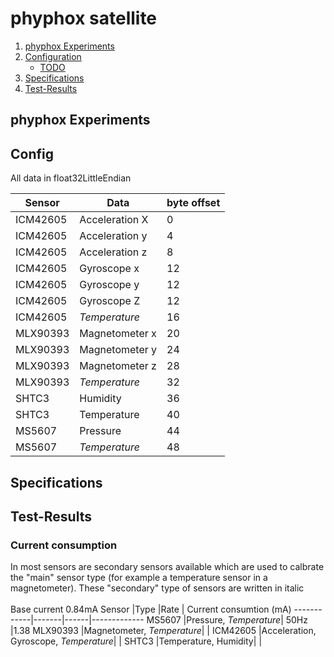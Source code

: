 # phyphox satellite

1. [phyphox Experiments](#qr)
2. [Configuration](#config)
   * [TODO](#TODO)
3. [Specifications](#Specification)
4. [Test-Results](#Test-Results)

## phyphox Experiments <a name="qr"></a>

## Config <a name="config"></a>
All data in float32LittleEndian

Sensor | Data  | byte offset 
-------|-------|--------
ICM42605|Acceleration X  |0
ICM42605 | Acceleration y  |4
ICM42605| Acceleration z  |8
ICM42605| Gyroscope x     |12
ICM42605| Gyroscope y     |12
ICM42605| Gyroscope Z     |12
ICM42605| *Temperature*    |16
MLX90393| Magnetometer x    |20
MLX90393| Magnetometer y    |24
MLX90393| Magnetometer z    |28
MLX90393| *Temperature*    |32
SHTC3| Humidity    |36
SHTC3| Temperature    |40
MS5607| Pressure    |44
MS5607| *Temperature*    |48


## Specifications <a name="Specification"></a>

## Test-Results <a name="Test-Results"></a>
### Current consumption

In most sensors are secondary sensors available which are used to calbrate the "main" sensor type (for example a temperature sensor in a magnetometer). These "secondary" type of sensors are written in italic <br>
<br>
Base current 0.84mA
Sensor      |Type   |Rate  | Current consumtion (mA)
------------|-------|------|-------------
MS5607  |Pressure, *Temperature*|  50Hz  |1.38
MLX90393 |Magnetometer, *Temperature*|    |
ICM42605  |Acceleration, Gyroscope, *Temperature*|    |
SHTC3  |Temperature, Humidity|    |



